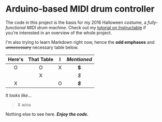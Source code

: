 # Arduino-based MIDI drum controller

The code in this project is the basis for my 2016 Halloween costume, a *fully-functional MIDI drum machine*. Check out my [tutorial on Instructable](http://www.instructables.com/id/Functional-MIDI-Drum-Machine-Costume/ "John's Instructables tutorial") if you're interested in an overview of the whole project.

I'm also trying to learn Markdown right now, hence the **odd emphases** and ~~unnecessary~~ necessary table below.

| Here's | That Table | I   |*Mentioned*|
| :----: | :--------: | :-: | :-------: |
| O      |      O     |  X  |  **$**    |
|        |      X     |     |  *$*      |
|  X     |            |  O  |  *__$__*  |

*It looks like...*
> X wins


Nothing else to see here. *__Enjoy the code.__*